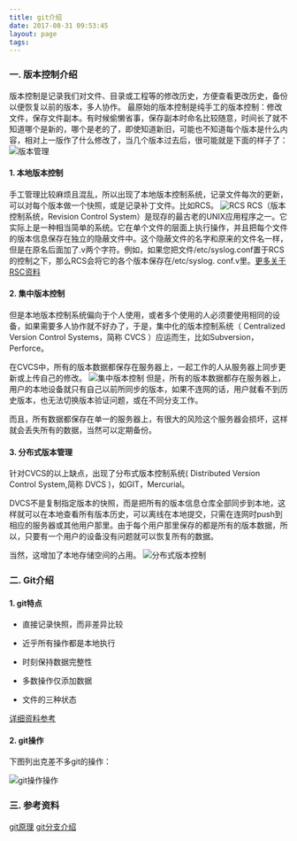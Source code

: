 ```yaml
---
title: git介绍
date: 2017-08-31 09:53:45
layout: page
tags:
---
```


### 一. 版本控制介绍
   版本控制是记录我们对文件、目录或工程等的修改历史，方便查看更改历史，备份以便恢复以前的版本，多人协作。
  最原始的版本控制是纯手工的版本控制：修改文件，保存文件副本。有时候偷懒省事，保存副本时命名比较随意，时间长了就不知道哪个是新的，哪个是老的了，即使知道新旧，可能也不知道每个版本是什么内容，相对上一版作了什么修改了，当几个版本过去后，很可能就是下面的样子了：
![版本管理](http://www.nowamagic.net/librarys/images/201401/2014_01_03_01.jpg)

#### 1. 本地版本控制
手工管理比较麻烦且混乱，所以出现了本地版本控制系统，记录文件每次的更新，可以对每个版本做一个快照，或是记录补丁文件。比如RCS。
![RCS](http://static.open-open.com/lib/uploadImg/20120201/20120201121201_805.png)
RCS（版本控制系统，Revision Control System）是现存的最古老的UNIX应用程序之一。它实际上是一种相当简单的系统。它在单个文件的层面上执行操作，并且把每个文件的版本信息保存在独立的隐蔽文件中。这个隐蔽文件的名字和原来的文件名一样，但是在原名后面加了.v两个字符。例如，如果您把文件/etc/syslog.conf置于RCS的控制之下，那么RCS会将它的各个版本保存在/etc/syslog. conf.v里。[更多关于RSC资料](http://book.51cto.com/art/200804/69725.htm)

#### 2. 集中版本控制
但是本地版本控制系统偏向于个人使用，或者多个使用的人必须要使用相同的设备，如果需要多人协作就不好办了，于是，集中化的版本控制系统（ Centralized Version Control Systems，简称 CVCS ）应运而生，比如Subversion，Perforce。

在CVCS中，所有的版本数据都保存在服务器上，一起工作的人从服务器上同步更新或上传自己的修改。
![集中版本控制](http://www.nowamagic.net/librarys/images/201401/2014_01_03_03.png)
但是，所有的版本数据都存在服务器上，用户的本地设备就只有自己以前所同步的版本，如果不连网的话，用户就看不到历史版本，也无法切换版本验证问题，或在不同分支工作。

而且，所有数据都保存在单一的服务器上，有很大的风险这个服务器会损坏，这样就会丢失所有的数据，当然可以定期备份。

#### 3. 分布式版本管理
针对CVCS的以上缺点，出现了分布式版本控制系统( Distributed Version Control System,简称 DVCS )，如GIT，Mercurial。

DVCS不是复制指定版本的快照，而是把所有的版本信息仓库全部同步到本地，这样就可以在本地查看所有版本历史，可以离线在本地提交，只需在连网时push到相应的服务器或其他用户那里。由于每个用户那里保存的都是所有的版本数据，所以，只要有一个用户的设备没有问题就可以恢复所有的数据。

当然，这增加了本地存储空间的占用。
![分布式版本控制](http://static.open-open.com/lib/uploadImg/20120201/20120201121202_798.png)


### 二. Git介绍

#### 1. git特点
* 直接记录快照，而非差异比较

* 近乎所有操作都是本地执行

* 时刻保持数据完整性

* 多数操作仅添加数据

* 文件的三种状态

[详细资料参考](http://blog.jobbole.com/25775/)

#### 2. git操作
下图列出克差不多git的操作：

![git操作操作](http://img.blog.csdn.net/20140417113336421)


### 三. 参考资料
[git原理](http://www.open-open.com/lib/view/open1328070620202.html)
[git分支介绍](http://www.open-open.com/lib/view/open1328069889514.html)



